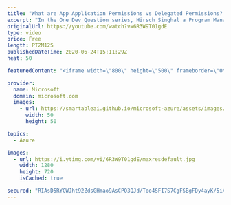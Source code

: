 ```yaml
---
title: "What are App Application Permissions vs Delegated Permissions? | One Dev Question: Hirsch Singhal"
excerpt: "In the One Dev Question series, Hirsch Singhal a Program Manager working on the Microsoft identity platform, explains how Azure Active Directory (Azure AD) applications and users interact with different parts of the permissions system.    For more information, visit: https://docs.microsoft.com/azure/active-directory/develop/v2-permissions-and-consent?WT.mc_id=onedevquestion-c9-AzureIdent"
originalUrl: https://youtube.com/watch?v=6R3W9T01gdE
type: video
price: Free
length: PT2M12S
publishedDateTime: 2020-06-24T15:11:29Z
heat: 50

featuredContent: "<iframe width=\"800\" height=\"500\" frameborder=\"0\" src=\"https://www.youtube.com/embed/6R3W9T01gdE\" allow=\"accelerometer; autoplay; encrypted-media; gyroscope; picture-in-picture\" allowfullscreen></iframe>"

provider:
  name: Microsoft
  domain: microsoft.com
  images:
    - url: https://smartableai.github.io/microsoft-azure/assets/images/organizations/microsoft.com-50x50.jpg
      width: 50
      height: 50

topics:
  - Azure

images:
  - url: https://i.ytimg.com/vi/6R3W9T01gdE/maxresdefault.jpg
    width: 1280
    height: 720
    isCached: true

secured: "RIAsD5RYCWJht92ZdsGHmao9AsCPO3QJd/Too4SFI7S7CgFSBgFDy4ayK/5iAwn2wOVpkneckQn5uaMdlim65gSgHCBWztceI9J4+J6xaXVS72zST59X8gyaefsdjrKzkR6GWukhXOj+d0MBjsMrS08rgLqR5TCzrRczcjqfZXSo5JuC9zVT+3668NRGGnvNldWfmbHQ1bYpoY3kayqK7PqraWtoG+e9kvb5wDLDabqElNphI7vdwAVzkO2jOtnbBjVb4TP/aJXDtutaHreva0aTutlLw9xmexdR3b6POKW1ZsqnnBJTBQ2woOB/LNFH6e0BBgl2pDVWXtG9t1XEgVh3WZaaP+wr9/vmBmHUx3C0XlhiVa6psTzruSy6//j6LT4LAwQQXzBpDWkYr3tOTduACyGUI1R/HXtUeP6SoWs=;H7ZJ24dVnKNmIMKdH/xzBg=="
---
```


